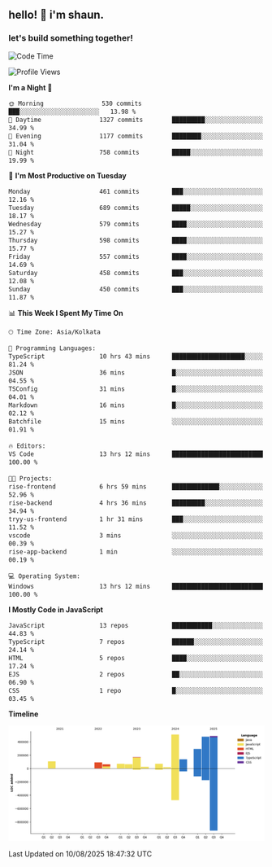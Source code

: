 ## hello! 👋 i'm shaun. 
### let's build something together!
<!--START_SECTION:waka-->
![Code Time](http://img.shields.io/badge/Code%20Time-403%20hrs%204%20mins-blue)

![Profile Views](http://img.shields.io/badge/Profile%20Views-0-blue)

**I'm a Night 🦉** 

```text
🌞 Morning                530 commits         ███░░░░░░░░░░░░░░░░░░░░░░   13.98 % 
🌆 Daytime                1327 commits        █████████░░░░░░░░░░░░░░░░   34.99 % 
🌃 Evening                1177 commits        ████████░░░░░░░░░░░░░░░░░   31.04 % 
🌙 Night                  758 commits         █████░░░░░░░░░░░░░░░░░░░░   19.99 % 
```
📅 **I'm Most Productive on Tuesday** 

```text
Monday                   461 commits         ███░░░░░░░░░░░░░░░░░░░░░░   12.16 % 
Tuesday                  689 commits         █████░░░░░░░░░░░░░░░░░░░░   18.17 % 
Wednesday                579 commits         ████░░░░░░░░░░░░░░░░░░░░░   15.27 % 
Thursday                 598 commits         ████░░░░░░░░░░░░░░░░░░░░░   15.77 % 
Friday                   557 commits         ████░░░░░░░░░░░░░░░░░░░░░   14.69 % 
Saturday                 458 commits         ███░░░░░░░░░░░░░░░░░░░░░░   12.08 % 
Sunday                   450 commits         ███░░░░░░░░░░░░░░░░░░░░░░   11.87 % 
```


📊 **This Week I Spent My Time On** 

```text
🕑︎ Time Zone: Asia/Kolkata

💬 Programming Languages: 
TypeScript               10 hrs 43 mins      ████████████████████░░░░░   81.24 % 
JSON                     36 mins             █░░░░░░░░░░░░░░░░░░░░░░░░   04.55 % 
TSConfig                 31 mins             █░░░░░░░░░░░░░░░░░░░░░░░░   04.01 % 
Markdown                 16 mins             █░░░░░░░░░░░░░░░░░░░░░░░░   02.12 % 
Batchfile                15 mins             ░░░░░░░░░░░░░░░░░░░░░░░░░   01.91 % 

🔥 Editors: 
VS Code                  13 hrs 12 mins      █████████████████████████   100.00 % 

🐱‍💻 Projects: 
rise-frontend            6 hrs 59 mins       █████████████░░░░░░░░░░░░   52.96 % 
rise-backend             4 hrs 36 mins       █████████░░░░░░░░░░░░░░░░   34.94 % 
tryy-us-frontend         1 hr 31 mins        ███░░░░░░░░░░░░░░░░░░░░░░   11.52 % 
vscode                   3 mins              ░░░░░░░░░░░░░░░░░░░░░░░░░   00.39 % 
rise-app-backend         1 min               ░░░░░░░░░░░░░░░░░░░░░░░░░   00.19 % 

💻 Operating System: 
Windows                  13 hrs 12 mins      █████████████████████████   100.00 % 
```

**I Mostly Code in JavaScript** 

```text
JavaScript               13 repos            ███████████░░░░░░░░░░░░░░   44.83 % 
TypeScript               7 repos             ██████░░░░░░░░░░░░░░░░░░░   24.14 % 
HTML                     5 repos             ████░░░░░░░░░░░░░░░░░░░░░   17.24 % 
EJS                      2 repos             ██░░░░░░░░░░░░░░░░░░░░░░░   06.90 % 
CSS                      1 repo              █░░░░░░░░░░░░░░░░░░░░░░░░   03.45 % 
```



**Timeline**

![Lines of Code chart](https://raw.githubusercontent.com/ShaunDaniel/ShaunDaniel/main/assets/bar_graph.png)


 Last Updated on 10/08/2025 18:47:32 UTC
<!--END_SECTION:waka-->
